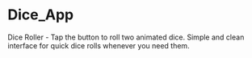 # Dice_App
Dice Roller - Tap the button to roll two animated dice. Simple and clean interface for quick dice rolls whenever you need them.
